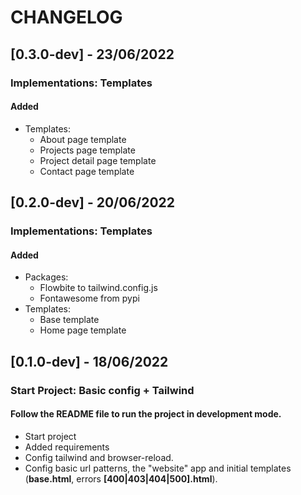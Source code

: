 # CHANGELOG

## [0.3.0-dev] - 23/06/2022

### Implementations: Templates

#### Added

* Templates:
    - About page template
    - Projects page template
    - Project detail page template
    - Contact page template


## [0.2.0-dev] - 20/06/2022

### Implementations: Templates

#### Added

* Packages:
    - Flowbite to tailwind.config.js
    - Fontawesome from pypi
* Templates:
    - Base template
    - Home page template

## [0.1.0-dev] - 18/06/2022

### Start Project: Basic config + Tailwind

#### Follow the README file to run the project in development mode.

- Start project
- Added requirements
- Config tailwind and browser-reload.
- Config basic url patterns, the "website" app and initial templates (**base.html**, errors **[400|403|404|500].html**).


